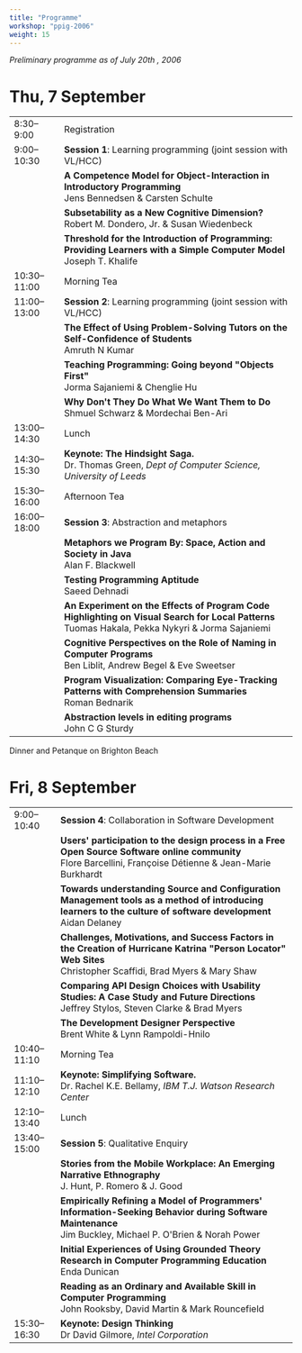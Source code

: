 ```yaml
---
title: "Programme"
workshop: "ppig-2006"
weight: 15
---
```


<style>
.workshop-content table th:first-of-type {
  min-width: 100px;
}
</style>

_Preliminary programme as of July 20th , 2006_

# Thu, 7 September

|    |    |
|--- |--- |
| 8:30–9:00   | Registration |
| 9:00–10:30  | **Session 1**: Learning programming (joint session with VL/HCC) |
|             | **A Competence Model for Object-Interaction in Introductory Programming** <br> Jens Bennedsen & Carsten Schulte |
|             | **Subsetability as a New Cognitive Dimension?** <br> Robert M. Dondero, Jr. & Susan Wiedenbeck |
|             | **Threshold for the Introduction of Programming: Providing Learners with a Simple Computer Model** <br> Joseph T. Khalife |
| 10:30–11:00 | Morning Tea |
| 11:00–13:00 | **Session 2**: Learning programming (joint session with VL/HCC) |
|             | **The Effect of Using Problem-Solving Tutors on the Self-Confidence of Students** <br> Amruth N Kumar |
|             | **Teaching Programming: Going beyond "Objects First"** <br> Jorma Sajaniemi & Chenglie Hu |
|             | **Why Don't They Do What We Want Them to Do** <br> Shmuel Schwarz & Mordechai Ben-Ari |
| 13:00–14:30 | Lunch |
| 14:30–15:30 | **Keynote: The Hindsight Saga.** <br> Dr. Thomas Green, _Dept of Computer Science, University of Leeds_ |
| 15:30–16:00 | Afternoon Tea |
| 16:00–18:00 | **Session 3**: Abstraction and metaphors |
|             | **Metaphors we Program By: Space, Action and Society in Java** <br> Alan F. Blackwell |
|             | **Testing Programming Aptitude** <br> Saeed Dehnadi |
|             | **An Experiment on the Effects of Program Code Highlighting on Visual Search for Local Patterns** <br> Tuomas Hakala, Pekka Nykyri & Jorma Sajaniemi |
|             | **Cognitive Perspectives on the Role of Naming in Computer Programs** <br> Ben Liblit, Andrew Begel & Eve Sweetser |
|             | **Program Visualization: Comparing Eye-Tracking Patterns with Comprehension Summaries** <br> Roman Bednarik |
|             | **Abstraction levels in editing programs** <br> John C G Sturdy |

Dinner and Petanque on Brighton Beach


# Fri, 8 September

|    |    |
|--- |--- |
| 9:00–10:40  | **Session 4**: Collaboration in Software Development |
|             | **Users' participation to the design process in a Free Open Source Software online community** <br> Flore Barcellini, Françoise Détienne & Jean-Marie Burkhardt |
|             | **Towards understanding Source and Configuration Management tools as a method of introducing learners to the culture of software development** <br> Aidan Delaney |
|             | **Challenges, Motivations, and Success Factors in the Creation of Hurricane Katrina "Person Locator" Web Sites** <br> Christopher Scaffidi, Brad Myers & Mary Shaw |
|             | **Comparing API Design Choices with Usability Studies: A Case Study and Future Directions** <br> Jeffrey Stylos, Steven Clarke & Brad Myers |
|             | **The Development Designer Perspective** <br> Brent White & Lynn Rampoldi-Hnilo |
| 10:40–11:10 | Morning Tea |
| 11:10–12:10 | **Keynote: Simplifying Software.** <br> Dr. Rachel K.E. Bellamy, _IBM T.J. Watson Research Center_ |
| 12:10–13:40 | Lunch |
| 13:40–15:00 | **Session 5**: Qualitative Enquiry |
|             | **Stories from the Mobile Workplace: An Emerging Narrative Ethnography** <br> J. Hunt, P. Romero & J. Good |
|             | **Empirically Refining a Model of Programmers' Information-Seeking Behavior during Software Maintenance** <br> Jim Buckley, Michael P. O'Brien & Norah Power |
|             | **Initial Experiences of Using Grounded Theory Research in Computer Programming Education** <br> Enda Dunican |
|             | **Reading as an Ordinary and Available Skill in Computer Programming** <br> John Rooksby, David Martin & Mark Rouncefield |
| 15:30–16:30 | **Keynote: Design Thinking** <br> Dr David Gilmore, _Intel Corporation_ |

